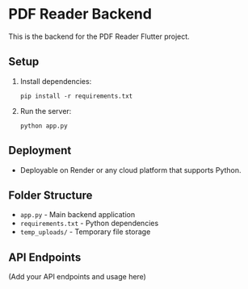 # PDF Reader Backend

This is the backend for the PDF Reader Flutter project.

## Setup

1. Install dependencies:
   ```
   pip install -r requirements.txt
   ```

2. Run the server:
   ```
   python app.py
   ```

## Deployment

- Deployable on Render or any cloud platform that supports Python.

## Folder Structure

- `app.py` - Main backend application
- `requirements.txt` - Python dependencies
- `temp_uploads/` - Temporary file storage

## API Endpoints

(Add your API endpoints and usage here)

